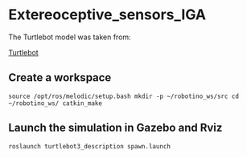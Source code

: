 # Extereoceptive_sensors_IGA

The Turtlebot model was taken from:

[Turtlebot](https://github.com/turtlebot/turtlebot)

## Create a workspace

`source /opt/ros/melodic/setup.bash
mkdir -p ~/robotino_ws/src
cd ~/robotino_ws/
catkin_make`

## Launch the simulation in Gazebo and Rviz

`roslaunch turtlebot3_description spawn.launch`

